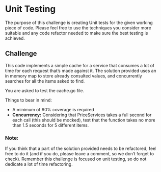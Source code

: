 # Unit Testing

The purpose of this challenge is creating Unit tests for the given working piece of code. Please feel free to use the techniques you consider more suitable and any code refactor needed to make sure the best testing is achieved.

## Challenge
This code implements a simple cache for a service that consumes a lot of time for each request that’s made against it. The solution provided uses an in memory map to store already consulted values, and concurrently searches for all the items asked to find.

You are asked to test the cache.go file.

Things to bear in mind:
* A minimum of 90% coverage is required
* **Concurrency:** Considering that PriceServices takes a full second for each call (this should be mocked), test that the function takes no more than 1.5 seconds for 5 different items.


### Note:
If you think that a part of the solution provided needs to be refactored, feel free to do it (and if you do, please leave a comment, so we don’t forget to check). Remember this challenge is focused on unit testing, so do not dedicate a lot of time refactoring.